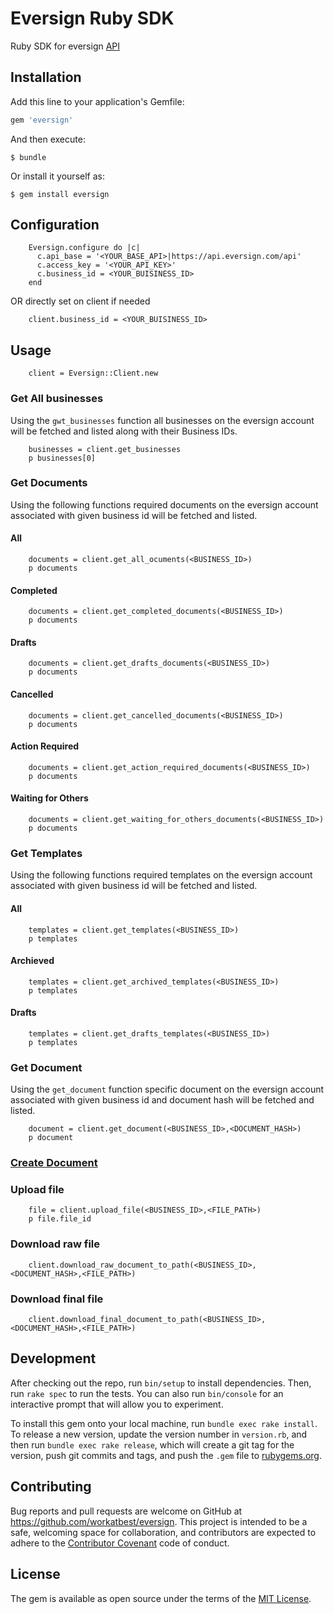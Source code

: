 # Eversign Ruby SDK

Ruby SDK for eversign [API](https://eversign.com/api/documentation)

## Installation

Add this line to your application's Gemfile:

```ruby
gem 'eversign'
```

And then execute:

    $ bundle

Or install it yourself as:

    $ gem install eversign

## Configuration

		Eversign.configure do |c|
		  c.api_base = '<YOUR_BASE_API>|https://api.eversign.com/api'
		  c.access_key = '<YOUR_API_KEY>'
		  c.business_id = <YOUR_BUISINESS_ID>
		end

OR directly set on client if needed

		client.business_id = <YOUR_BUISINESS_ID>


## Usage

		client = Eversign::Client.new

### Get All businesses
Using the `gwt_businesses` function all businesses on the eversign account will be fetched and listed along with their Business IDs.


		businesses = client.get_businesses
		p businesses[0]


### Get Documents
Using the following functions required documents on the eversign account associated with given business id will be fetched and listed.

#### All

		documents = client.get_all_ocuments(<BUSINESS_ID>)
		p documents

#### Completed

		documents = client.get_completed_documents(<BUSINESS_ID>)
		p documents

#### Drafts

		documents = client.get_drafts_documents(<BUSINESS_ID>)
		p documents

#### Cancelled

		documents = client.get_cancelled_documents(<BUSINESS_ID>)
		p documents

#### Action Required

		documents = client.get_action_required_documents(<BUSINESS_ID>)
		p documents

#### Waiting for Others

		documents = client.get_waiting_for_others_documents(<BUSINESS_ID>)
		p documents


### Get Templates
Using the following functions required templates on the eversign account associated with given business id will be fetched and listed.

#### All

		templates = client.get_templates(<BUSINESS_ID>)
		p templates

#### Archieved

		templates = client.get_archived_templates(<BUSINESS_ID>)
		p templates

#### Drafts

		templates = client.get_drafts_templates(<BUSINESS_ID>)
		p templates

### Get Document
Using the `get_document` function specific document on the eversign account associated with given business id and document hash will be fetched and listed.

		document = client.get_document(<BUSINESS_ID>,<DOCUMENT_HASH>)
		p document


### [Create Document](/examples/create_document.rb)

### Upload file
		
		file = client.upload_file(<BUSINESS_ID>,<FILE_PATH>)
		p file.file_id

### Download raw file
		
		client.download_raw_document_to_path(<BUSINESS_ID>,<DOCUMENT_HASH>,<FILE_PATH>)

### Download final file
		
		client.download_final_document_to_path(<BUSINESS_ID>,<DOCUMENT_HASH>,<FILE_PATH>)

## Development

After checking out the repo, run `bin/setup` to install dependencies. Then, run `rake spec` to run the tests. You can also run `bin/console` for an interactive prompt that will allow you to experiment.

To install this gem onto your local machine, run `bundle exec rake install`. To release a new version, update the version number in `version.rb`, and then run `bundle exec rake release`, which will create a git tag for the version, push git commits and tags, and push the `.gem` file to [rubygems.org](https://rubygems.org).

## Contributing

Bug reports and pull requests are welcome on GitHub at https://github.com/workatbest/eversign. This project is intended to be a safe, welcoming space for collaboration, and contributors are expected to adhere to the [Contributor Covenant](http://contributor-covenant.org) code of conduct.


## License

The gem is available as open source under the terms of the [MIT License](http://opensource.org/licenses/MIT).
